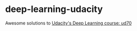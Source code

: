 # deep-learning-udacity
Awesome solutions to [Udacity's Deep Learning course: ud70](https://www.udacity.com/course/deep-learning--ud730)
